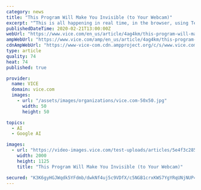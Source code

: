 ```yaml
---
category: news
title: "This Program Will Make You Invisible (to Your Webcam)"
excerpt: "“This is all happening in real time, in the browser, using TensorFlow.” TensorFlow is a Google-developed open source program used for machine learning and neural network applications. Disappearing People works by pulling the frames from a webcam, copying them, then scanning the copy for human features. If it sees something it identifies as ..."
publishedDateTime: 2020-02-21T13:00:00Z
webUrl: "https://www.vice.com/en_us/article/4ag4km/this-program-will-make-you-invisible-to-your-webcam"
ampWebUrl: "https://www.vice.com/amp/en_us/article/4ag4km/this-program-will-make-you-invisible-to-your-webcam"
cdnAmpWebUrl: "https://www-vice-com.cdn.ampproject.org/c/s/www.vice.com/amp/en_us/article/4ag4km/this-program-will-make-you-invisible-to-your-webcam"
type: article
quality: 74
heat: 74
published: true

provider:
  name: VICE
  domain: vice.com
  images:
    - url: "/assets/images/organizations/vice.com-50x50.jpg"
      width: 50
      height: 50

topics:
  - AI
  - Google AI

images:
  - url: "https://video-images.vice.com/test-uploads/articles/5e4f3c285ef24d009dc85222/lede/1582251394119-gault.jpeg?crop=0.6666666666666666xw%3A1xh%3Bcenter%2Ccenter&resize=2000%3A*"
    width: 2000
    height: 1125
    title: "This Program Will Make You Invisible (to Your Webcam)"

secured: "K3K6gyHGJWqdk5YFdmb/dwkNf4uj5c9VDfX/c5NGB1crxKWS7YgYRqUNjNUP45XW1TJ7TMI5yLb2T9Y0FUSQZMO998MmefKhIOL90mWqtogPzxgmoCCfcNleDdL1fAp8Svw5+bmL34wGbou1Y702WR9XRDt286hL14mn9jCQcaqTtyiFQIun9fCTJ0TUJUtq1GsPGVHqo8MOsoSSJ4S8B84PqZJ/QbIXDI4qPD2E72UFo85/8ew1BaenJh60RZnMolQKpvHOB4lC0hNh/+rIcYDnk/a5KEJatfgLjZ3J3joyE3u0c/F8RI6yg1cNEWeH;svv3dMVAc+6x2qfPzhfpHw=="
---
```


